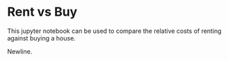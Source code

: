 # Rent vs Buy
This jupyter notebook can be used to compare the relative costs of renting against buying a house.

Newline.
